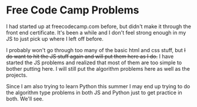 # Free Code Camp Problems

I had started up at freecodecamp.com before, but didn't make it through the front end certificate.  It's been a while and I don't feel strong enough in my JS to just pick up where I left off before.

I probably won't go through too many of the basic html and css stuff, but ~~I do want to hit the JS stuff again and will put them here as I do.~~  I have started the JS problems and realized that most of them are too simple to bother putting here.  I will still put the algorithm problems here as well as the projects.  

Since I am also trying to learn Python this summer I may end up trying to do the algorithm type problems in both JS and Python just to get practice in both.  We'll see.
